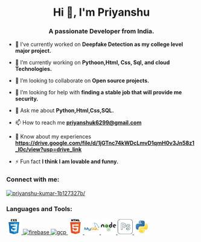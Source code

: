 <h1 align="center">Hi 👋, I'm Priyanshu</h1>
<h3 align="center">A passionate Developer from India.</h3>

- 🔭 I’ve currently worked on **Deepfake Detection as my college level major project.**

- 🌱 I’m currently working on **Pythoon,Html, Css, Sql, and cloud Technologies.**

- 👯 I’m looking to collaborate on **Open source projects.**

- 🤝 I’m looking for help with **finding a stable job that will provide me security.**

- 💬 Ask me about **Python,Html,Css,SQL.**

- 📫 How to reach me **priyanshuk6299@gmail.com**

- 📄 Know about my experiences **https://drive.google.com/file/d/1jGTnc74kWDcLmvD1qmH0v3Jn58z1_I0c/view?usp=drive_link**

- ⚡ Fun fact **I think I am lovable and funny.**

<h3 align="left">Connect with me:</h3>
<p align="left">
<a href="https://linkedin.com/in/priyanshu-kumar-1b127327b/" target="blank"><img align="center" src="https://raw.githubusercontent.com/rahuldkjain/github-profile-readme-generator/master/src/images/icons/Social/linked-in-alt.svg" alt="priyanshu-kumar-1b127327b/" height="30" width="40" /></a>
</p>

<h3 align="left">Languages and Tools:</h3>
<p align="left"> <a href="https://www.w3schools.com/css/" target="_blank" rel="noreferrer"> <img src="https://raw.githubusercontent.com/devicons/devicon/master/icons/css3/css3-original-wordmark.svg" alt="css3" width="40" height="40"/> </a> <a href="https://firebase.google.com/" target="_blank" rel="noreferrer"> <img src="https://www.vectorlogo.zone/logos/firebase/firebase-icon.svg" alt="firebase" width="40" height="40"/> </a> <a href="https://cloud.google.com" target="_blank" rel="noreferrer"> <img src="https://www.vectorlogo.zone/logos/google_cloud/google_cloud-icon.svg" alt="gcp" width="40" height="40"/> </a> <a href="https://www.w3.org/html/" target="_blank" rel="noreferrer"> <img src="https://raw.githubusercontent.com/devicons/devicon/master/icons/html5/html5-original-wordmark.svg" alt="html5" width="40" height="40"/> </a> <a href="https://www.mysql.com/" target="_blank" rel="noreferrer"> <img src="https://raw.githubusercontent.com/devicons/devicon/master/icons/mysql/mysql-original-wordmark.svg" alt="mysql" width="40" height="40"/> </a> <a href="https://nodejs.org" target="_blank" rel="noreferrer"> <img src="https://raw.githubusercontent.com/devicons/devicon/master/icons/nodejs/nodejs-original-wordmark.svg" alt="nodejs" width="40" height="40"/> </a> <a href="https://www.photoshop.com/en" target="_blank" rel="noreferrer"> <img src="https://raw.githubusercontent.com/devicons/devicon/master/icons/photoshop/photoshop-line.svg" alt="photoshop" width="40" height="40"/> </a> <a href="https://www.python.org" target="_blank" rel="noreferrer"> <img src="https://raw.githubusercontent.com/devicons/devicon/master/icons/python/python-original.svg" alt="python" width="40" height="40"/> </a> </p>
